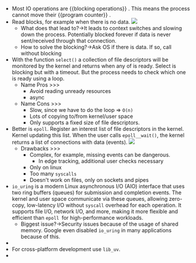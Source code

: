 - Most IO operations are {{blocking operations}} . This means the process cannot move their {{program counter}} .
- Read blocks, for example when there is no data.
 ![](https://remnote-user-data.s3.amazonaws.com/R8Tu1LshEuIXLwAltoXH-BUNGEn68XiJj0JD8fp8XKXSoHJSr4ydVWNyRDZGLaQItEv_ehDuSBSflCVB4i5daiZG313LW4pA-mGugeASOoD-E5bGs3hyOpSE7dAnLGgm.png)
    - What does that lead to?→It leads to context switches and slowing down the process. Potentially blocked forever if data is never sent/received through that connection.
    - How to solve the blocking?→Ask OS if there is data. If so, call without blocking
- With the function `select()` a collection of file descriptors will be monitored by the kernel and returns when any of is ready. Select is blocking but with a timeout. But the process needs to check which one is ready using a loop.
    - Name Pros >>>
        - Avoid reading unready resources
        - async
    - Name Cons >>>
        - Slow, since we have to do the loop ⇒ `O(n)`
        - Lots of copying to/from kernel/user space
        - Only supports a fixed size of file descriptors.
- Better is `epoll`. Register an interest list of file descriptors in the kernel. Kernel updating this list. When the user calls `epoll__wait()`, the kernel returns a list of connections with data (events). 
![](https://remnote-user-data.s3.amazonaws.com/pwnPYyNhkYtN_Uxvt3HPRrQNnZN0oa_4Q3kCS2gxi2mbGAs99z6JLBeb6LejQ1XyGONimHSZsrDT0uJEAC4Qj2QC-FhElzoPRe1V2CtnwVKrZ58_r90O3mTKv1YCNA_B.png)
    - Drawbacks >>>
        - Complex, for example, missing events can be dangerous.
            - In edge tracking, additional user checks necessary
        - Only on linux
        - Too many `syscalls` 
        - Doesn't work on files, only on sockets and pipes
- `io_uring` is a modern Linux asynchronous I/O (AIO) interface that uses two ring buffers (queues) for submission and completion events. The kernel and user space communicate via these queues, allowing zero-copy, low-latency I/O without `syscall` overhead for each operation. It supports file I/O, network I/O, and more, making it more flexible and efficient than `epoll `for high-performance workloads.
    - Biggest issue?→Security issues because of the usage of shared memory. Google even disabled `io_uring` in many applications because of this. 
- 
- For cross-platform development use `lib_uv`. 
- 
